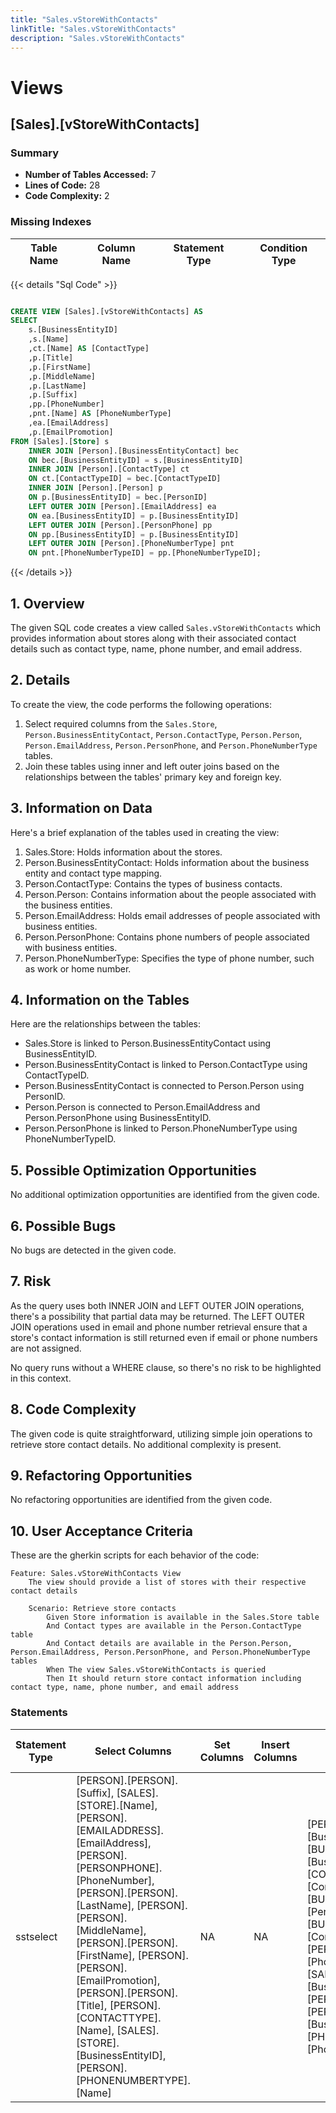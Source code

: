```yaml
---
title: "Sales.vStoreWithContacts"
linkTitle: "Sales.vStoreWithContacts"
description: "Sales.vStoreWithContacts"
---
```


# Views

## [Sales].[vStoreWithContacts]
### Summary


- **Number of Tables Accessed:** 7
- **Lines of Code:** 28
- **Code Complexity:** 2
### Missing Indexes

| Table Name | Column Name | Statement Type | Condition Type |
|---|---|---|---|



{{< details "Sql Code" >}}
```sql

CREATE VIEW [Sales].[vStoreWithContacts] AS 
SELECT 
    s.[BusinessEntityID] 
    ,s.[Name] 
    ,ct.[Name] AS [ContactType] 
    ,p.[Title] 
    ,p.[FirstName] 
    ,p.[MiddleName] 
    ,p.[LastName] 
    ,p.[Suffix] 
    ,pp.[PhoneNumber] 
	,pnt.[Name] AS [PhoneNumberType]
    ,ea.[EmailAddress] 
    ,p.[EmailPromotion] 
FROM [Sales].[Store] s
    INNER JOIN [Person].[BusinessEntityContact] bec 
    ON bec.[BusinessEntityID] = s.[BusinessEntityID]
	INNER JOIN [Person].[ContactType] ct
	ON ct.[ContactTypeID] = bec.[ContactTypeID]
	INNER JOIN [Person].[Person] p
	ON p.[BusinessEntityID] = bec.[PersonID]
	LEFT OUTER JOIN [Person].[EmailAddress] ea
	ON ea.[BusinessEntityID] = p.[BusinessEntityID]
	LEFT OUTER JOIN [Person].[PersonPhone] pp
	ON pp.[BusinessEntityID] = p.[BusinessEntityID]
	LEFT OUTER JOIN [Person].[PhoneNumberType] pnt
	ON pnt.[PhoneNumberTypeID] = pp.[PhoneNumberTypeID];

```
{{< /details >}}
## 1. Overview
The given SQL code creates a view called `Sales.vStoreWithContacts` which provides information about stores along with their associated contact details such as contact type, name, phone number, and email address.

## 2. Details
To create the view, the code performs the following operations:

1. Select required columns from the `Sales.Store`, `Person.BusinessEntityContact`, `Person.ContactType`, `Person.Person`, `Person.EmailAddress`, `Person.PersonPhone`, and `Person.PhoneNumberType` tables.
2. Join these tables using inner and left outer joins based on the relationships between the tables' primary key and foreign key.

## 3. Information on Data
Here's a brief explanation of the tables used in creating the view:

1. Sales.Store: Holds information about the stores.
2. Person.BusinessEntityContact: Holds information about the business entity and contact type mapping.
3. Person.ContactType: Contains the types of business contacts.
4. Person.Person: Contains information about the people associated with the business entities.
5. Person.EmailAddress: Holds email addresses of people associated with business entities.
6. Person.PersonPhone: Contains phone numbers of people associated with business entities.
7. Person.PhoneNumberType: Specifies the type of phone number, such as work or home number.

## 4. Information on the Tables
Here are the relationships between the tables:

- Sales.Store is linked to Person.BusinessEntityContact using BusinessEntityID.
- Person.BusinessEntityContact is linked to Person.ContactType using ContactTypeID.
- Person.BusinessEntityContact is connected to Person.Person using PersonID.
- Person.Person is connected to Person.EmailAddress and Person.PersonPhone using BusinessEntityID.
- Person.PersonPhone is linked to Person.PhoneNumberType using PhoneNumberTypeID.

## 5. Possible Optimization Opportunities
No additional optimization opportunities are identified from the given code.

## 6. Possible Bugs
No bugs are detected in the given code.

## 7. Risk
As the query uses both INNER JOIN and LEFT OUTER JOIN operations, there's a possibility that partial data may be returned. The LEFT OUTER JOIN operations used in email and phone number retrieval ensure that a store's contact information is still returned even if email or phone numbers are not assigned.

No query runs without a WHERE clause, so there's no risk to be highlighted in this context.

## 8. Code Complexity
The given code is quite straightforward, utilizing simple join operations to retrieve store contact details. No additional complexity is present.

## 9. Refactoring Opportunities
No refactoring opportunities are identified from the given code.

## 10. User Acceptance Criteria
These are the gherkin scripts for each behavior of the code:

```
Feature: Sales.vStoreWithContacts View
    The view should provide a list of stores with their respective contact details

    Scenario: Retrieve store contacts
        Given Store information is available in the Sales.Store table
        And Contact types are available in the Person.ContactType table
        And Contact details are available in the Person.Person, Person.EmailAddress, Person.PersonPhone, and Person.PhoneNumberType tables
        When The view Sales.vStoreWithContacts is queried
        Then It should return store contact information including contact type, name, phone number, and email address
```
### Statements

| Statement Type | Select Columns | Set Columns | Insert Columns | Joins Columns | Where Columns | Order By Columns | Group By Columns | Having Columns | Table Name |
|---|---|---|---|---|---|---|---|---|---|
| sstselect | [PERSON].[PERSON].[Suffix], [SALES].[STORE].[Name], [PERSON].[EMAILADDRESS].[EmailAddress], [PERSON].[PERSONPHONE].[PhoneNumber], [PERSON].[PERSON].[LastName], [PERSON].[PERSON].[MiddleName], [PERSON].[PERSON].[FirstName], [PERSON].[PERSON].[EmailPromotion], [PERSON].[PERSON].[Title], [PERSON].[CONTACTTYPE].[Name], [SALES].[STORE].[BusinessEntityID], [PERSON].[PHONENUMBERTYPE].[Name] | NA | NA | [PERSON].[EMAILADDRESS].[BusinessEntityID], [PERSON].[BUSINESSENTITYCONTACT].[BusinessEntityID], [PERSON].[CONTACTTYPE].[ContactTypeID], [PERSON].[BUSINESSENTITYCONTACT].[PersonID], [PERSON].[BUSINESSENTITYCONTACT].[ContactTypeID], [PERSON].[PERSONPHONE].[PhoneNumberTypeID], [SALES].[STORE].[BusinessEntityID], [PERSON].[PERSON].[BusinessEntityID], [PERSON].[PERSONPHONE].[BusinessEntityID], [PERSON].[PHONENUMBERTYPE].[PhoneNumberTypeID] |  |  |  |  | [Person].[ContactType], [Person].[EmailAddress], [Sales].[Store], [Person].[BusinessEntityContact], [Person].[PhoneNumberType], [Person].[Person], [Person].[PersonPhone] |

